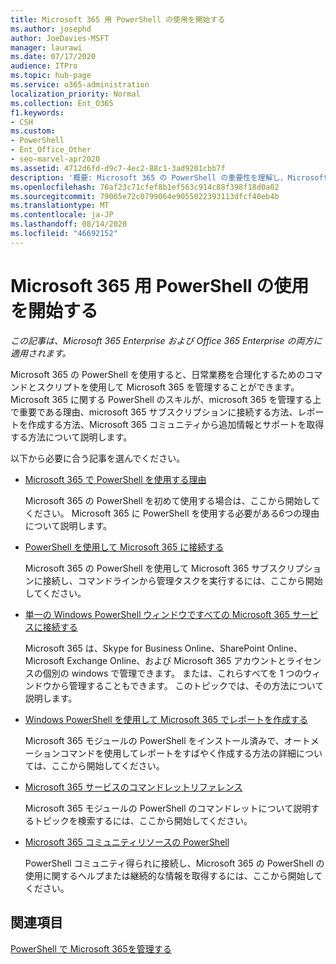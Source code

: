```yaml
---
title: Microsoft 365 用 PowerShell の使用を開始する
ms.author: josephd
author: JoeDavies-MSFT
manager: laurawi
ms.date: 07/17/2020
audience: ITPro
ms.topic: hub-page
ms.service: o365-administration
localization_priority: Normal
ms.collection: Ent_O365
f1.keywords:
- CSH
ms.custom:
- PowerShell
- Ent_Office_Other
- seo-marvel-apr2020
ms.assetid: 4712d6fd-d9c7-4ec2-88c1-3ad9201cbb7f
description: '概要: Microsoft 365 の PowerShell の重要性を理解し、Microsoft 365 テナントに接続し、ヘルプを取得します。'
ms.openlocfilehash: 76af23c71cfef8b1ef563c914c88f398f18d0a02
ms.sourcegitcommit: 79065e72c0799064e9055022393113dfcf40eb4b
ms.translationtype: MT
ms.contentlocale: ja-JP
ms.lasthandoff: 08/14/2020
ms.locfileid: "46692152"
---
```

# <a name="getting-started-with-powershell-for-microsoft-365"></a>Microsoft 365 用 PowerShell の使用を開始する

*この記事は、Microsoft 365 Enterprise および Office 365 Enterprise の両方に適用されます。*

Microsoft 365 の PowerShell を使用すると、日常業務を合理化するためのコマンドとスクリプトを使用して Microsoft 365 を管理することができます。 Microsoft 365 に関する PowerShell のスキルが、microsoft 365 を管理する上で重要である理由、microsoft 365 サブスクリプションに接続する方法、レポートを作成する方法、Microsoft 365 コミュニティから追加情報とサポートを取得する方法について説明します。
  
以下から必要に合う記事を選んでください。
  
- [Microsoft 365 で PowerShell を使用する理由](why-you-need-to-use-microsoft-365-powershell.md)
    
    Microsoft 365 の PowerShell を初めて使用する場合は、ここから開始してください。 Microsoft 365 に PowerShell を使用する必要がある6つの理由について説明します。 
    
- [PowerShell を使用して Microsoft 365 に接続する](connect-to-microsoft-365-powershell.md)
    
    Microsoft 365 の PowerShell を使用して Microsoft 365 サブスクリプションに接続し、コマンドラインから管理タスクを実行するには、ここから開始してください。
    
- [単一の Windows PowerShell ウィンドウですべての Microsoft 365 サービスに接続する](connect-to-all-microsoft-365-services-in-a-single-windows-powershell-window.md)
    
    Microsoft 365 は、Skype for Business Online、SharePoint Online、Microsoft Exchange Online、および Microsoft 365 アカウントとライセンスの個別の windows で管理できます。 または、これらすべてを 1 つのウィンドウから管理することもできます。 このトピックでは、その方法について説明します。
    
- [Windows PowerShell を使用して Microsoft 365 でレポートを作成する](use-windows-powershell-to-create-reports-in-microsoft-365.md)
    
    Microsoft 365 モジュールの PowerShell をインストール済みで、オートメーションコマンドを使用してレポートをすばやく作成する方法の詳細については、ここから開始してください。 
    
- [Microsoft 365 サービスのコマンドレットリファレンス](cmdlet-references-for-microsoft-365-services.md)
    
    Microsoft 365 モジュールの PowerShell のコマンドレットについて説明するトピックを検索するには、ここから開始してください。
    
- [Microsoft 365 コミュニティリソースの PowerShell](microsoft-365-powershell-community-resources.md)
    
    PowerShell コミュニティ得られに接続し、Microsoft 365 の PowerShell の使用に関するヘルプまたは継続的な情報を取得するには、ここから開始してください。
    
## <a name="related-topics"></a>関連項目

[PowerShell で Microsoft 365を管理する](manage-microsoft-365-with-microsoft-365-powershell.md)

